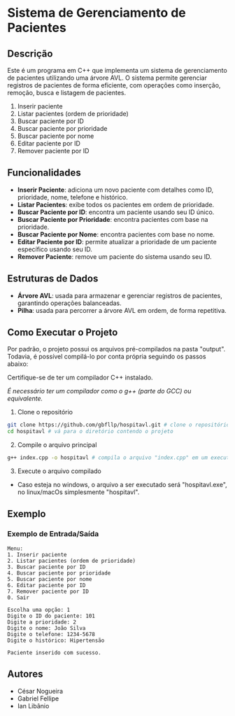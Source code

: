 # Sistema de Gerenciamento de Pacientes

## Descrição
Este é um programa em C++ que implementa um sistema de gerenciamento de pacientes utilizando uma árvore AVL. O sistema permite gerenciar registros de pacientes de forma eficiente, com operações como inserção, remoção, busca e listagem de pacientes.

1. Inserir paciente
2. Listar pacientes (ordem de prioridade)
3. Buscar paciente por ID
4. Buscar paciente por prioridade
5. Buscar paciente por nome
6. Editar paciente por ID
7. Remover paciente por ID

## Funcionalidades
- **Inserir Paciente**: adiciona um novo paciente com detalhes como ID, prioridade, nome, telefone e histórico.
- **Listar Pacientes**: exibe todos os pacientes em ordem de prioridade.
- **Buscar Paciente por ID**: encontra um paciente usando seu ID único.
- **Buscar Paciente por Prioridade**: encontra pacientes com base na prioridade.
- **Buscar Paciente por Nome**: encontra pacientes com base no nome.
- **Editar Paciente por ID**: permite atualizar a prioridade de um paciente específico usando seu ID.
- **Remover Paciente**: remove um paciente do sistema usando seu ID.

## Estruturas de Dados
- **Árvore AVL**: usada para armazenar e gerenciar registros de pacientes, garantindo operações balanceadas.
- **Pilha**: usada para percorrer a árvore AVL em ordem, de forma repetitiva.

## Como Executar o Projeto

Por padrão, o projeto possui os arquivos pré-compilados na pasta "output". Todavia, é possível compilá-lo por conta própria seguindo os passos abaixo:

Certifique-se de ter um compilador C++ instalado.

*É necessário ter um compilador como o g++ (parte do GCC) ou equivalente.*

1. Clone o repositório

```bash
git clone https://github.com/gbfllp/hospitavl.git # clone o repositório usando o git
cd hospitavl # vá para o diretório contendo o projeto
```

2. Compile o arquivo principal

```bash
g++ index.cpp -o hospitavl # compila o arquivo "index.cpp" em um executável com o nome "hospitavl"
```

3. Execute o arquivo compilado

* Caso esteja no windows, o arquivo a ser executado será "hospitavl.exe", no linux/macOs simplesmente "hospitavl".

## Exemplo
### Exemplo de Entrada/Saída
```
Menu:
1. Inserir paciente
2. Listar pacientes (ordem de prioridade)
3. Buscar paciente por ID
4. Buscar paciente por prioridade
5. Buscar paciente por nome
6. Editar paciente por ID
7. Remover paciente por ID
0. Sair

Escolha uma opção: 1
Digite o ID do paciente: 101
Digite a prioridade: 2
Digite o nome: João Silva
Digite o telefone: 1234-5678
Digite o histórico: Hipertensão

Paciente inserido com sucesso.
```

## Autores

- César Nogueira
- Gabriel Fellipe
- Ian Libânio
